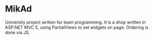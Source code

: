 # MikAd

University project written for team programming. 
It is a shop written in ASP.NET MVC 5, using PartialViews to set widgets on page. Ordering is done via JS.
